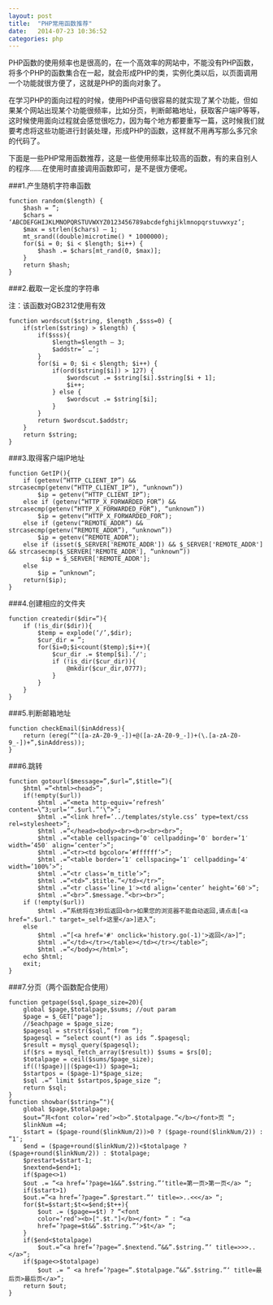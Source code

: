 ```yaml
---
layout: post
title:  "PHP常用函数推荐"
date:   2014-07-23 10:36:52
categories: php
---
```


PHP函数的使用频率也是很高的，在一个高效率的网站中，不能没有PHP函数，将多个PHP的函数集合在一起，就会形成PHP的类，实例化类以后，以页面调用一个功能就很方便了，这就是PHP的面向对象了。

在学习PHP的面向过程的时候，使用PHP语句很容易的就实现了某个功能，但如果某个网站出现某个功能很频率，比如分页，判断邮箱地址，获取客户端IP等等，这时候使用面向过程就会感觉很吃力，因为每个地方都要重写一篇，这时候我们就要考虑将这些功能进行封装处理，形成PHP的函数，这样就不用再写那么多冗余的代码了。

下面是一些PHP常用函数推荐，这是一些使用频率比较高的函数，有的来自别人的程序……在使用时直接调用函数即可，是不是很方便呢。

###1.产生随机字符串函数

    function random($length) {
        $hash = ”;
        $chars = ‘ABCDEFGHIJKLMNOPQRSTUVWXYZ0123456789abcdefghijklmnopqrstuvwxyz’;
        $max = strlen($chars) – 1;
        mt_srand((double)microtime() * 1000000);
        for($i = 0; $i < $length; $i++) {
            $hash .= $chars[mt_rand(0, $max)];
        }
        return $hash;
    }

###2.截取一定长度的字符串

注：该函数对GB2312使用有效

    function wordscut($string, $length ,$sss=0) {
        if(strlen($string) > $length) {
            if($sss){
                $length=$length – 3;
                $addstr=’ …’;
            }
            for($i = 0; $i < $length; $i++) {
                if(ord($string[$i]) > 127) {
                    $wordscut .= $string[$i].$string[$i + 1];
                    $i++;
                } else {
                    $wordscut .= $string[$i];
                }
            }
            return $wordscut.$addstr;
        }
        return $string;
    }

###3.取得客户端IP地址

    function GetIP(){
        if (getenv(“HTTP_CLIENT_IP”) && strcasecmp(getenv(“HTTP_CLIENT_IP”), “unknown”))
            $ip = getenv(“HTTP_CLIENT_IP”);
        else if (getenv(“HTTP_X_FORWARDED_FOR”) && strcasecmp(getenv(“HTTP_X_FORWARDED_FOR”), “unknown”))
            $ip = getenv(“HTTP_X_FORWARDED_FOR”);
        else if (getenv(“REMOTE_ADDR”) && strcasecmp(getenv(“REMOTE_ADDR”), “unknown”))
            $ip = getenv(“REMOTE_ADDR”);
        else if (isset($_SERVER['REMOTE_ADDR']) && $_SERVER['REMOTE_ADDR'] && strcasecmp($_SERVER['REMOTE_ADDR'], “unknown”))
             $ip = $_SERVER['REMOTE_ADDR'];
        else
            $ip = “unknown”;
        return($ip);
    }

###4.创建相应的文件夹

    function createdir($dir=”){
        if (!is_dir($dir)){
            $temp = explode(‘/’,$dir);
            $cur_dir = ”;
            for($i=0;$i<count($temp);$i++){
                $cur_dir .= $temp[$i].’/';
                if (!is_dir($cur_dir)){
                    @mkdir($cur_dir,0777);
                }
            }
        }
    }

###5.判断邮箱地址

    function checkEmail($inAddress){
        return (ereg(“^([a-zA-Z0-9_-])+@([a-zA-Z0-9_-])+(\.[a-zA-Z0-9_-])+”,$inAddress));
    }

###6.跳转

    function gotourl($message=”,$url=”,$title=”){
        $html =”<html><head>”;
        if(!empty($url))
            $html .=”<meta http-equiv=’refresh’ content=\”3;url=’”.$url.”‘\”>”;
            $html .=”<link href=’../templates/style.css’ type=text/css rel=stylesheet>”;
            $html .=”</head><body><br><br><br><br>”;
            $html .=”<table cellspacing=’0′ cellpadding=’0′ border=’1′ width=’450′ align=’center’>”;
            $html .=”<tr><td bgcolor=’#ffffff’>”;
            $html .=”<table border=’1′ cellspacing=’1′ cellpadding=’4′ width=’100%’>”;
            $html .=”<tr class=’m_title’>”;
            $html .=”<td>”.$title.”</td></tr>”;
            $html .=”<tr class=’line_1′><td align=’center’ height=’60′>”;
            $html .=”<br>”.$message.”<br><br>”;
        if (!empty($url))
            $html .=”系统将在3秒后返回<br>如果您的浏览器不能自动返回,请点击[<a href=".$url." target=_self>这里</a>]进入”;
        else
            $html .=”[<a href='#' onclick='history.go(-1)'>返回</a>]“;
            $html .=”</td></tr></table></td></tr></table>”;
            $html .=”</body></html>”;
        echo $html;
        exit;
    }

###7.分页（两个函数配合使用）

    function getpage($sql,$page_size=20){
        global $page,$totalpage,$sums; //out param
        $page = $_GET["page"];
        //$eachpage = $page_size;
        $pagesql = strstr($sql,” from “);
        $pagesql = “select count(*) as ids “.$pagesql;
        $result = mysql_query($pagesql);
        if($rs = mysql_fetch_array($result)) $sums = $rs[0];
        $totalpage = ceil($sums/$page_size);
        if((!$page)||($page<1)) $page=1;
        $startpos = ($page-1)*$page_size;
        $sql .=” limit $startpos,$page_size “;
        return $sql;
    }
    function showbar($string=”"){
        global $page,$totalpage;
        $out=”共<font color=’red’><b>”.$totalpage.”</b></font>页 “;
        $linkNum =4;
        $start = ($page-round($linkNum/2))>0 ? ($page-round($linkNum/2)) : “1″;
        $end = ($page+round($linkNum/2))<$totalpage ? ($page+round($linkNum/2)) : $totalpage;
        $prestart=$start-1;
        $nextend=$end+1;
        if($page<>1)
        $out .= “<a href=’?page=1&&”.$string.”‘title=第一页>第一页</a> “;
        if($start>1)
        $out.=”<a href=’?page=”.$prestart.”‘ title=>..<<</a> “;
        for($t=$start;$t<=$end;$t++){
            $out .= ($page==$t) ? “<font 
            color=’red’><b>[".$t."]</b></font> ” : “<a 
            href=’?page=$t&&”.$string.”‘>$t</a> “;
        }
        if($end<$totalpage)
            $out.=”<a href=’?page=”.$nextend.”&&”.$string.”‘ title=>>>..</a>”;
        if($page<>$totalpage)
            $out .= ” <a href=’?page=”.$totalpage.”&&”.$string.”‘ title=最后页>最后页</a>”;
        return $out;
    }